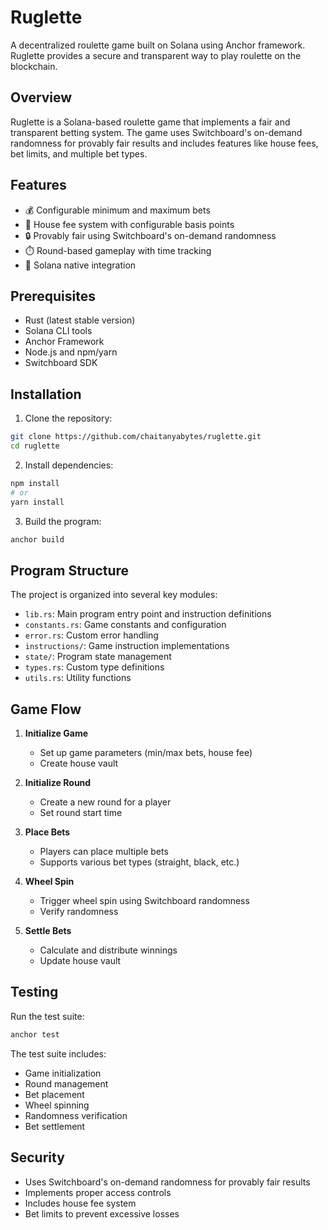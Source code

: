 # Ruglette

A decentralized roulette game built on Solana using Anchor framework. Ruglette provides a secure and transparent way to play roulette on the blockchain.

## Overview

Ruglette is a Solana-based roulette game that implements a fair and transparent betting system. The game uses Switchboard's on-demand randomness for provably fair results and includes features like house fees, bet limits, and multiple bet types.

## Features

- 💰 Configurable minimum and maximum bets
- 🏦 House fee system with configurable basis points
- 🔒 Provably fair using Switchboard's on-demand randomness
- ⏱️ Round-based gameplay with time tracking
- 💎 Solana native integration

## Prerequisites

- Rust (latest stable version)
- Solana CLI tools
- Anchor Framework
- Node.js and npm/yarn
- Switchboard SDK

## Installation

1. Clone the repository:
```bash
git clone https://github.com/chaitanyabytes/ruglette.git
cd ruglette
```

2. Install dependencies:
```bash
npm install
# or
yarn install
```

3. Build the program:
```bash
anchor build
```

## Program Structure

The project is organized into several key modules:

- `lib.rs`: Main program entry point and instruction definitions
- `constants.rs`: Game constants and configuration
- `error.rs`: Custom error handling
- `instructions/`: Game instruction implementations
- `state/`: Program state management
- `types.rs`: Custom type definitions
- `utils.rs`: Utility functions

## Game Flow

1. **Initialize Game**
   - Set up game parameters (min/max bets, house fee)
   - Create house vault

2. **Initialize Round**
   - Create a new round for a player
   - Set round start time

3. **Place Bets**
   - Players can place multiple bets
   - Supports various bet types (straight, black, etc.)

4. **Wheel Spin**
   - Trigger wheel spin using Switchboard randomness
   - Verify randomness

5. **Settle Bets**
   - Calculate and distribute winnings
   - Update house vault

## Testing

Run the test suite:
```bash
anchor test
```

The test suite includes:
- Game initialization
- Round management
- Bet placement
- Wheel spinning
- Randomness verification
- Bet settlement

## Security

- Uses Switchboard's on-demand randomness for provably fair results
- Implements proper access controls
- Includes house fee system
- Bet limits to prevent excessive losses

<!-- ## License

[Add your license here] -->


